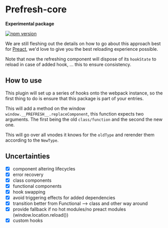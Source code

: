 # Prefresh-core

**Experimental package**

[![npm version](https://badgen.net/npm/v/preact-refresh)](https://www.npmjs.com/package/preact-refresh)

We are still fleshing out the details on how to go about this approach best for [Preact](https://github.com/preactjs/preact), we'd
love to give you the best reloading experience possible.

Note that now the refreshing component will dispose of its `hookState` to reload in case of added hook, ... this to ensure consistency.

## How to use

This plugin will set up a series of hooks onto the webpack instance, so the first thing
to do is ensure that this package is part of your entries.

This will add a method on the window `window.__PREFRESH__.replaceComponent`, this function
expects two arguments. The first being the old `class/function` and the second the new one.

This will go over all vnodes it knows for the `oldType` and rerender them according to the
`NewType`.

## Uncertainties

- [x] component altering lifecycles
- [x] error recovery
- [x] class components
- [x] functional components
- [x] hook swapping
- [x] avoid triggering effects for added dependencies
- [x] transition better from Functional --> class and other way around
- [x] provide fallback if no hot modules/no preact modules (window.location.reload())
- [x] custom hooks
